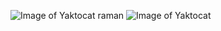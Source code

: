 ![Image of Yaktocat](https://octodex.github.com/images/yaktocat.png)
raman
![Image of Yaktocat](https://octodex.github.com/images/yaktocat.png)
